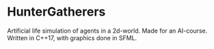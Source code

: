# HunterGatherers
Artificial life simulation of agents in a 2d-world. Made for an AI-course.
Written in C++17, with graphics done in SFML.

